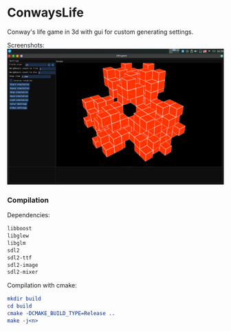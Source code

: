 # ConwaysLife
Conway's life game in 3d with gui for custom generating settings.


Screenshots:
![Image 1](res/screen1.png)


<h3>Compilation</h3>
Dependencies:

```bash
libboost
libglew
libglm
sdl2
sdl2-ttf
sdl2-image
sdl2-mixer
```

Compilation with cmake: <br>

```cmake
mkdir build
cd build
cmake -DCMAKE_BUILD_TYPE=Release .. 
make -j<n>
```

